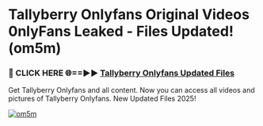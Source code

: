 # Tallyberry Onlyfans Original Videos 0nlyFans Leaked - Files Updated! (om5m)

<h3>🔴 CLICK HERE 🌐==►► <a href="https://tinyurl.com/2jnfzry5" rel="nofollow">Tallyberry Onlyfans Updated Files</a></h3>

Get Tallyberry Onlyfans and all content. Now you can access all videos and pictures of Tallyberry Onlyfans. New Updated Files 2025!

[![om5m](https://i.imgur.com/GyGTBgg.gif)](https://tinyurl.com/2jnfzry5)

